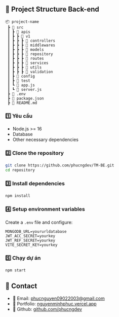 ## 📂 Project Structure Back-end

```
📦 project-name
 ┣ 📂 src
 ┃ ┣ 📂 apis
 ┃ ┣ ┣ 📂 v1
 ┃ ┣ ┣ ┣ 📂 controllers
 ┃ ┣ ┣ ┣ 📂 middlewares
 ┃ ┣ ┣ ┣ 📂 models
 ┃ ┣ ┣ ┣ 📂 repository
 ┃ ┣ ┣ ┣ 📂 routes
 ┃ ┣ ┣ ┣ 📂 services
 ┃ ┣ ┣ ┣ 📂 utils
 ┃ ┣ ┣ ┣ 📂 validation
 ┃ ┣ 📂 config
 ┃ ┣ 📂 test
 ┃ ┗ 📜 app.js
 ┃ ┗ 📜 server.js
 ┣ 📜 .env
 ┣ 📜 package.json
 ┣ 📜 README.md
```

### 1️⃣ **Yêu cầu**

- Node.js >= 16
- Database
- Other necessary dependencies

### 2️⃣ **Clone the repository**

```sh
git clone https://github.com/phucngdev/TM-BE.git
cd repository
```

### 3️⃣ **Install dependencies**

```sh
npm install
```

### 4️⃣ **Setup environment variables**

Create a `.env` file and configure:

```
MONGODB_URL=yoururldatabase
JWT_ACC_SECRET=yourkey
JWT_REF_SECRET=yourkey
VITE_SECRET_KEY=yourkey
```

### 5️⃣ **Chạy dự án**

```sh
npm start
```

## 📩 Contact

- 📧 Email: phucnguyen09022003@gmail.com
- 📌 Portfolio: [nguyenminhphuc.vercel.app](https://nguyenminhphuc.vercel.app)
- 🔗 Github: [github.com/phucngdev](https://github.com/phucngdev)
